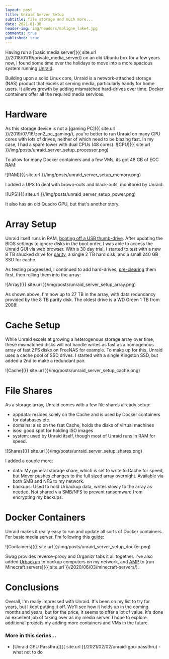 ```yaml
---
layout: post
title: Unraid Server Setup
subtitle: file storage and much more...
date: 2021-01-30
header-img: img/headers/maligne_lake4.jpg
comments: true
published: true
---
```


Having run a [basic media server]({{ site.url }}/2018/01/19/private_media_server/) on an old Ubuntu box for a few years now, I found some time over the holidays to move into a more spacious system running [Unraid](https://unraid.net/).

Building upon a solid Linux core, Unraid is a network-attached storage (NAS) product that excels at serving media, particularly handy for home users.  It allows growth by adding mismatched hard-drives over time.  Docker containers offer all the required media services.

# Hardware 

As this storage device is not a [gaming PC]({{ site.url }}/2019/07/16/zen2_pc_gaming/), you're better to run Unraid on many CPU cores with lots of drives, neither of which need to be blazing fast.  In my case, I had a spare tower with dual CPUs (48 cores). 
![CPU]({{ site.url }}/img/posts/unraid_server_setup_processor.png)

To allow for many Docker containers and a few VMs, its got 48 GB of ECC RAM:

![RAM]({{ site.url }}/img/posts/unraid_server_setup_memory.png)

I added a UPS to deal with brown-outs and black-outs, monitored by Unraid:

![UPS]({{ site.url }}/img/posts/unraid_server_setup_power.png)

It also has an old Quadro GPU, but that's another story.

# Array Setup

Unraid itself runs in RAM, [booting off a USB thumb-drive](https://wiki.unraid.net/UnRAID_6/Getting_Started).  After updating the BIOS settings to ignore disks in the boot order, I was able to access the Unraid GUI via web browser.  With a 30 day trial, I started to test with a new 8 TB shucked drive for [parity](https://wiki.unraid.net/UnRAID_6/Storage_Management#Parity_Disks), a single 2 TB hard disk, and a small 240 GB SSD for cache.

As testing progressed, I continued to add hard-drives, [pre-clearing](https://wiki.unraid.net/UnRAID_6/Storage_Management#Clear_v_Pre-Clear) them first, then rolling them into the array:

![Array]({{ site.url }}/img/posts/unraid_server_setup_array.png)

As shown above, I'm now up to 27 TB in the array, with data redundancy provided by the 8 TB parity disk.  The oldest drive is a WD Green 1 TB from 2008!

# Cache Setup

While Unraid excels at growing a heterogenous storage array over time, these mismatched disks will not handle writes as fast as a homogenous array of fast ZFS disks on FreeNAS for example.  To make up for this, Unraid uses a cache pool of SSD drives.  I started with a single Kingston SSD, but added a 2nd to make a redundant pair.

![Cache]({{ site.url }}/img/posts/unraid_server_setup_cache.png)

# File Shares

As a storage array, Unraid comes with a few file shares already setup:
* appdata: resides solely on the Cache and is used by Docker containers for databases etc.
* domains: also on the fsat Cache, holds the disks of virtual machines 
* isos: good spot for holding ISO images
* system: used by Unraid itself, though most of Unraid runs in RAM for speed.

![Shares]({{ site.url }}/img/posts/unraid_server_setup_shares.png)

I added a couple more:
* data: My general storage share, which is set to write to Cache for speed, but Mover pushes changes to the full sized array overnight.  Available via both SMB and NFS to my network.
* backups: Used to hold Urbackup data, writes slowly to the array as needed.  Not shared via SMB/NFS to prevent ransomware from encrypting my backups.

# Docker Containers

Unraid makes it really easy to run and update all sorts of Docker containers.  For basic media server, I'm following this [guide](https://trash-guides.info/Misc/how-to-set-up-hardlinks-and-atomic-moves/):

![Containers]({{ site.url }}/img/posts/unraid_server_setup_docker.png)

Swag provides reverse-proxy and Organizr tabs it all together. I've also added [Urbackup](https://www.urbackup.org/) to backup computers on my network, and [AMP](https://cubecoders.com/AMP) to [run Minecraft servers]({{ site.url }}/2020/06/03/minecraft-servers/).

# Conclusions

Overall, I'm really impressed with Unraid.  It's been on my list to try for years, but I kept putting it off.  We'll see how it holds up in the coming months and years, but for the price, it seems to offer a lot of value.  It's done an excellent job of taking over as my media server.  I hope to explore additional projects my adding more containers and VMs in the future.

### More in this series...
* [Unraid GPU Passthru]({{ site.url }}/2021/02/02/unraid-gpu-passthru) - what not to do
